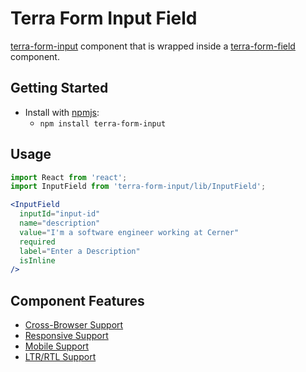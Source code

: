 # Terra Form Input Field

[terra-form-input](https://github.com/cerner/terra-core/tree/master/packages/terra-form-input) component that is wrapped inside a
[terra-form-field](https://github.com/cerner/terra-core/tree/master/packages/terra-form-field) component.

## Getting Started

- Install with [npmjs](https://www.npmjs.com):
  - `npm install terra-form-input`

## Usage

```jsx
import React from 'react';
import InputField from 'terra-form-input/lib/InputField';

<InputField
  inputId="input-id"
  name="description"
  value="I'm a software engineer working at Cerner"
  required
  label="Enter a Description"
  isInline
/>
```

## Component Features

 * [Cross-Browser Support](https://github.com/cerner/terra-ui/blob/master/src/terra-dev-site/contributing/ComponentStandards.e.contributing.md#cross-browser-support)
 * [Responsive Support](https://github.com/cerner/terra-ui/blob/master/src/terra-dev-site/contributing/ComponentStandards.e.contributing.md#responsive-support)
 * [Mobile Support](https://github.com/cerner/terra-ui/blob/master/src/terra-dev-site/contributing/ComponentStandards.e.contributing.md#mobile-support)
 * [LTR/RTL Support](https://github.com/cerner/terra-core/wiki/Component-Features#ltr--rtl-support)

<!-- Uncomment supported features.
 * [Internationalization Support](https://github.com/cerner/terra-ui/blob/master/src/terra-dev-site/contributing/ComponentStandards.e.contributing.md#internationalization-i18n-support)
 * [Localization Support](https://github.com/cerner/terra-ui/blob/master/src/terra-dev-site/contributing/ComponentStandards.e.contributing.md#internationalization-i18n-support)
 -->

